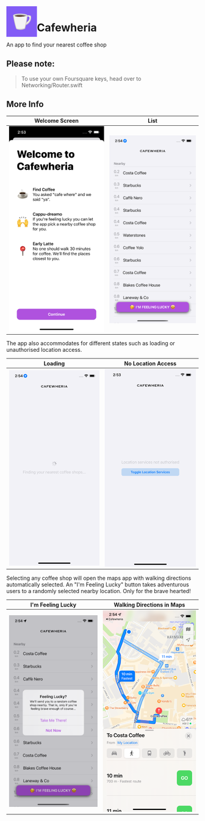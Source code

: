 <img align="left" width="80" height="80" src="https://raw.githubusercontent.com/melwaraki/Cafewheria/main/Cafewheria/Assets.xcassets/AppIcon.appiconset/Icon-83_5%402x.png" alt="Cafewheria app icon">

# Cafewheria


An app to find your nearest coffee shop

## Please note:
> To use your own Foursquare keys, head over to Networking/Router.swift

## More Info

Welcome Screen             |  List
:-------------------------:|:-------------------------:
![Welcome](Screenshots/Welcome.png)  |  ![List](Screenshots/List.png)

The app also accommodates for different states such as loading or unauthorised location access.

Loading             |  No Location Access
:-------------------------:|:-------------------------:
![Loading](Screenshots/Loading.png)  |  ![NoLocation](Screenshots/NoLocation.png)

Selecting any coffee shop will open the maps app with walking directions automatically selected. An "I'm Feeling Lucky" button takes adventurous users to a randomly selected nearby location. Only for the brave hearted!

I'm Feeling Lucky             |  Walking Directions in Maps
:-------------------------:|:-------------------------:
![Lucky](Screenshots/Lucky.png)  |  ![Maps](Screenshots/Maps.png)
